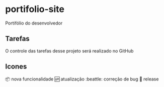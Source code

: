 # portifolio-site
Portifólio do desenvolvedor

## Tarefas

O controle das tarefas desse projeto será realizado no GitHub

## Icones

:package: nova funcionalidade
:up: atualização
:beattle: correção de bug
:checkered_flag: release